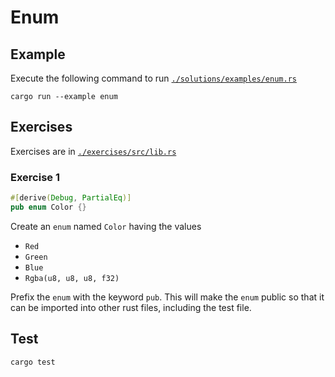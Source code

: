 # Enum

## Example

Execute the following command to run [`./solutions/examples/enum.rs`](./solutions/examples/enum.rs)

```shell
cargo run --example enum
```

## Exercises

Exercises are in [`./exercises/src/lib.rs`](./exercises/src/lib.rs)

### Exercise 1

```rust
#[derive(Debug, PartialEq)]
pub enum Color {}
```

Create an `enum` named `Color` having the values

- `Red`
- `Green`
- `Blue`
- `Rgba(u8, u8, u8, f32)`

Prefix the `enum` with the keyword `pub`. This will make the `enum` public so that it can be imported into other rust files, including the test file.

## Test

```shell
cargo test
```
